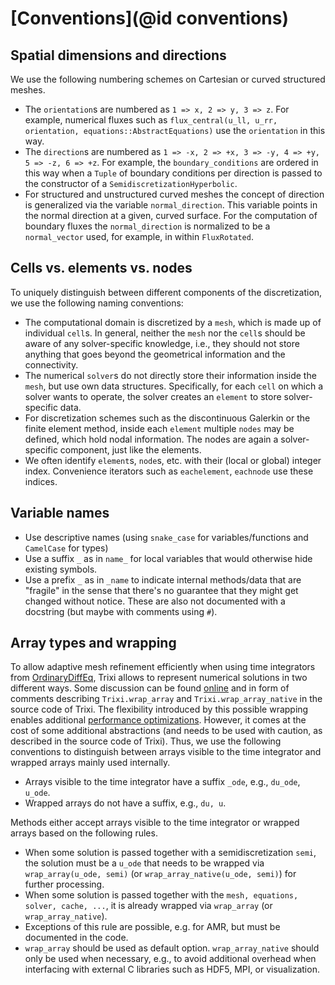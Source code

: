 # [Conventions](@id conventions)

## Spatial dimensions and directions

We use the following numbering schemes on Cartesian or curved structured meshes.
- The `orientation`s are numbered as
  `1 => x, 2 => y, 3 => z`.
  For example, numerical fluxes such as
  `flux_central(u_ll, u_rr, orientation, equations::AbstractEquations)`
  use the `orientation` in this way.
- The `direction`s are numbered as
  `1 => -x, 2 => +x, 3 => -y, 4 => +y, 5 => -z, 6 => +z`.
  For example, the `boundary_conditions` are ordered in this way
  when a `Tuple` of boundary conditions per direction is passed
  to the constructor of a `SemidiscretizationHyperbolic`.
- For structured and unstructured curved meshes the concept of direction is
  generalized via the variable `normal_direction`. This variable points in the
  normal direction at a given, curved surface. For the computation of boundary fluxes
  the `normal_direction` is normalized to be a `normal_vector` used, for example, in
  within `FluxRotated`.


## Cells vs. elements vs. nodes

To uniquely distinguish between different components of the discretization, we use the
following naming conventions:
* The computational domain is discretized by a `mesh`, which is made up of
  individual `cell`s. In general, neither the `mesh` nor the `cell`s should be
  aware of any solver-specific knowledge, i.e., they should not store anything
  that goes beyond the geometrical information and the connectivity.
* The numerical `solver`s do not directly store their information inside the `mesh`,
  but use own data structures. Specifically, for each `cell` on which
  a solver wants to operate, the solver creates an `element` to store
  solver-specific data.
* For discretization schemes such as the discontinuous Galerkin or the finite
  element method, inside each `element` multiple `nodes` may be defined, which
  hold nodal information. The nodes are again a solver-specific component, just
  like the elements.
* We often identify `element`s, `node`s, etc. with their (local or global)
  integer index. Convenience iterators such as `eachelement`, `eachnode`
  use these indices.


## Variable names

- Use descriptive names (using `snake_case` for variables/functions and `CamelCase` for types)
- Use a suffix `_` as in `name_` for local variables that would otherwise hide existing symbols.
- Use a prefix `_` as in `_name` to indicate internal methods/data that are "fragile" in the
  sense that there's no guarantee that they might get changed without notice. These are also not
  documented with a docstring (but maybe with comments using `#`).


## Array types and wrapping

To allow adaptive mesh refinement efficiently when using time integrators from
[OrdinaryDiffEq](https://github.com/SciML/OrdinaryDiffEq.jl),
Trixi allows to represent numerical solutions in two different ways. Some discussion
can be found [online](https://github.com/SciML/OrdinaryDiffEq.jl/pull/1275) and
in form of comments describing `Trixi.wrap_array` and `Trixi.wrap_array_native`
in the source code of Trixi.
The flexibility introduced by this possible wrapping enables additional
[performance optimizations](https://github.com/trixi-framework/Trixi.jl/pull/509).
However, it comes at the cost of some additional abstractions (and needs to be
used with caution, as described in the source code of Trixi). Thus, we use the
following conventions to distinguish between arrays visible to the time integrator
and wrapped arrays mainly used internally.

- Arrays visible to the time integrator have a suffix `_ode`, e.g., `du_ode`, `u_ode`.
- Wrapped arrays do not have a suffix, e.g., `du, u`.

Methods either accept arrays visible to the time integrator or wrapped arrays
based on the following rules.
- When some solution is passed together with a semidiscretization `semi`, the
  solution must be a `u_ode` that needs to be  wrapped via `wrap_array(u_ode, semi)`
  (or `wrap_array_native(u_ode, semi)`) for further processing.
- When some solution is passed together with the `mesh, equations, solver, cache, ...`,
  it is already wrapped via `wrap_array` (or `wrap_array_native`).
- Exceptions of this rule are possible, e.g. for AMR, but must be documented in
  the code.
- `wrap_array` should be used as default option. `wrap_array_native` should only
  be used when necessary, e.g., to avoid additional overhead when interfacing
  with external C libraries such as HDF5, MPI, or visualization.
